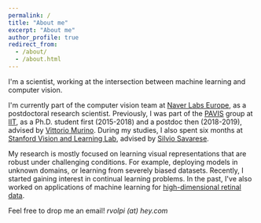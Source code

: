 ```yaml
---
permalink: /
title: "About me"
excerpt: "About me"
author_profile: true
redirect_from: 
  - /about/
  - /about.html
---
```


I'm a scientist, working at the intersection between machine learning and computer vision.

I'm currently part of the computer vision team at [Naver Labs Europe](https://europe.naverlabs.com/), as a postdoctoral research scientist. Previously, I was part of the [PAVIS](https://pavis.iit.it/) group at [IIT](https://www.iit.it), as a Ph.D. student first (2015-2018) and a postdoc then (2018-2019), advised by [Vittorio Murino](http://profs.sci.univr.it/~swan/). During my studies, I also spent six months at [Stanford Vision and Learning Lab](http://svl.stanford.edu/), advised by [Silvio Savarese](https://cvgl.stanford.edu/silvio/).

My research is mostly focused on learning visual representations that are robust under challenging conditions. For example, deploying models in unknown domains, or learning from severely biased datasets. Recently, I started gaining interest in continual learning problems. In the past, I've also worked on applications of machine learning for [high-dimensional retinal data](https://www.renvision-fp7.eu/).

Feel free to drop me an email! *rvolpi (at) hey.com*
